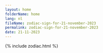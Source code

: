 ```yaml
---
layout: home
folderName: home
lang: nl
fileName: zodiac-sign-for-21-november-2023
permalink: zodiac-sign-for-21-november-2023
date: 21-11-2023
---
```

{% include zodiac.html %}
